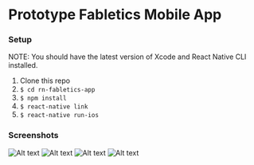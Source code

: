 # Prototype Fabletics Mobile App
### Setup
NOTE: You should have the latest version of Xcode and React Native CLI installed.
1. Clone this repo
2. `$ cd rn-fabletics-app`
3. `$ npm install`
4. `$ react-native link`
5. `$ react-native run-ios`

### Screenshots
![Alt text](/screenshots/1.png?raw=true "Title")
![Alt text](/screenshots/2.png?raw=true "Title")
![Alt text](/screenshots/3.png?raw=true "Title")
![Alt text](/screenshots/4.png?raw=true "Title")
